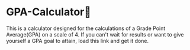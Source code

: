 # GPA-Calculator🧮
This is a calculator designed for the calculations of a Grade Point Average(GPA) on a scale of 4. If you can't wait for results or want to give yourself a GPA goal to attain, load this link and get it done.
